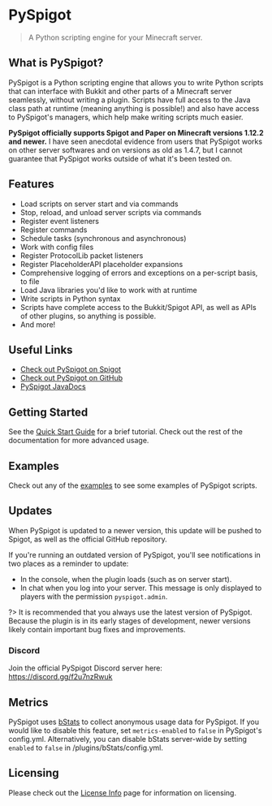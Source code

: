 # PySpigot

> A Python scripting engine for your Minecraft server.

## What is PySpigot?

PySpigot is a Python scripting engine that allows you to write Python scripts that can interface with Bukkit and other parts of a Minecraft server seamlessly, without writing a plugin. Scripts have full access to the Java class path at runtime (meaning anything is possible!) and also have access to PySpigot's managers, which help make writing scripts much easier.

**PySpigot officially supports Spigot and Paper on Minecraft versions 1.12.2 and newer.** I have seen anecdotal evidence from users that PySpigot works on other server softwares and on versions as old as 1.4.7, but I cannot guarantee that PySpigot works outside of what it's been tested on.

## Features

- Load scripts on server start and via commands
- Stop, reload, and unload server scripts via commands
- Register event listeners
- Register commands
- Schedule tasks (synchronous and asynchronous)
- Work with config files
- Register ProtocolLib packet listeners
- Register PlaceholderAPI placeholder expansions
- Comprehensive logging of errors and exceptions on a per-script basis, to file
- Load Java libraries you'd like to work with at runtime
- Write scripts in Python syntax
- Scripts have complete access to the Bukkit/Spigot API, as well as APIs of other plugins, so anything is possible.
- And more!

## Useful Links

- [Check out PySpigot on Spigot](https://www.spigotmc.org/resources/pyspigot.111006/)
- [Check out PySpigot on GitHub](https://github.com/magicmq/pyspigot)
- [PySpigot JavaDocs](https://javadocs.magicmq.dev/pyspigot/)

## Getting Started

See the [Quick Start Guide](quickstart.md) for a brief tutorial. Check out the rest of the documentation for more advanced usage.

## Examples

Check out any of the [examples](examples.md) to see some examples of PySpigot scripts.

## Updates

When PySpigot is updated to a newer version, this update will be pushed to Spigot, as well as the official GitHub repository.

If you're running an outdated version of PySpigot, you'll see notifications in two places as a reminder to update:

- In the console, when the plugin loads (such as on server start).
- In chat when you log into your server. This message is only displayed to players with the permission `pyspigot.admin`.

?> It is recommended that you always use the latest version of PySpigot. Because the plugin is in its early stages of development, newer versions likely contain important bug fixes and improvements.

### Discord

Join the official PySpigot Discord server here: https://discord.gg/f2u7nzRwuk

## Metrics

PySpigot uses [bStats](https://bstats.org/) to collect anonymous usage data for PySpigot. If you would like to disable this feature, set `metrics-enabled` to `false` in PySpigot's config.yml. Alternatively, you can disable bStats server-wide by setting `enabled` to `false` in /plugins/bStats/config.yml.

## Licensing

Please check out the [License Info](#license.md) page for information on licensing.